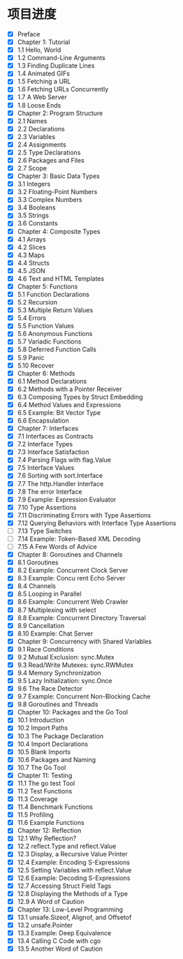 # 项目进度

- [x] Preface
- [x] Chapter 1: Tutorial
 - [x] 1.1 Hello, World
 - [x] 1.2 Command-Line Arguments
 - [x] 1.3 Finding Duplicate Lines
 - [x] 1.4 Animated GIFs
 - [x] 1.5 Fetching a URL
 - [x] 1.6 Fetching URLs Concurrently
 - [x] 1.7 A Web Server
 - [x] 1.8 Loose Ends
- [x] Chapter 2: Program Structure
 - [x] 2.1 Names
 - [x] 2.2 Declarations
 - [x] 2.3 Variables
 - [x] 2.4 Assignments
 - [x] 2.5 Type Declarations
 - [x] 2.6 Packages and Files
 - [x] 2.7 Scope
- [x] Chapter 3: Basic Data Types
 - [x] 3.1 Integers
 - [x] 3.2 Floating-Point Numbers
 - [x] 3.3 Complex Numbers
 - [x] 3.4 Booleans
 - [x] 3.5 Strings
 - [x] 3.6 Constants
- [x] Chapter 4: Composite Types
 - [x] 4.1 Arrays
 - [x] 4.2 Slices
 - [x] 4.3 Maps
 - [x] 4.4 Structs
 - [x] 4.5 JSON
 - [x] 4.6 Text and HTML Templates
- [x] Chapter 5: Functions
 - [x] 5.1 Function Declarations
 - [x] 5.2 Recursion
 - [x] 5.3 Multiple Return Values
 - [x] 5.4 Errors
 - [x] 5.5 Function Values
 - [x] 5.6 Anonymous Functions
 - [x] 5.7 Variadic Functions
 - [x] 5.8 Deferred Function Calls
 - [x] 5.9 Panic
 - [x] 5.10 Recover
- [x] Chapter 6: Methods
 - [x] 6.1 Method Declarations
 - [x] 6.2 Methods with a Pointer Receiver
 - [x] 6.3 Composing Types by Struct Embedding
 - [x] 6.4 Method Values and Expressions
 - [x] 6.5 Example: Bit Vector Type
 - [x] 6.6 Encapsulation
- [x] Chapter 7: Interfaces
 - [x] 7.1 Interfaces as Contracts
 - [x] 7.2 Interface Types
 - [x] 7.3 Interface Satisfaction
 - [x] 7.4 Parsing Flags with flag.Value
 - [x] 7.5 Interface Values
 - [x] 7.6 Sorting with sort.Interface
 - [x] 7.7 The http.Handler Interface
 - [x] 7.8 The error Interface
 - [x] 7.9 Example: Expression Evaluator
 - [x] 7.10 Type Assertions
 - [x] 7.11 Discriminating Errors with Type Assertions
 - [x] 7.12 Querying Behaviors with Interface Type Assertions
 - [ ] 7.13 Type Switches
 - [ ] 7.14 Example: Token-Based XML Decoding
 - [ ] 7.15 A Few Words of Advice
- [x] Chapter 8: Goroutines and Channels
 - [x] 8.1 Goroutines
 - [x] 8.2 Example: Concurrent Clock Server
 - [x] 8.3 Example: Concu rent Echo Server
 - [x] 8.4 Channels
 - [x] 8.5 Looping in Parallel
 - [x] 8.6 Example: Concurrent Web Crawler
 - [x] 8.7 Multiplexing with select
 - [x] 8.8 Example: Concurrent Directory Traversal
 - [x] 8.9 Cancellation
 - [x] 8.10 Example: Chat Server
- [x] Chapter 9: Concurrency with Shared Variables
 - [x] 9.1 Race Conditions
 - [x] 9.2 Mutual Exclusion: sync.Mutex
 - [x] 9.3 Read/Write Mutexes: sync.RWMutex
 - [x] 9.4 Memory Synchronization
 - [x] 9.5 Lazy Initialization: sync.Once
 - [x] 9.6 The Race Detector
 - [x] 9.7 Example: Concurrent Non-Blocking Cache
 - [x] 9.8 Goroutines and Threads
- [x] Chapter 10: Packages and the Go Tool
 - [x] 10.1 Introduction
 - [x] 10.2 Import Paths
 - [x] 10.3 The Package Declaration
 - [x] 10.4 Import Declarations
 - [x] 10.5 Blank Imports
 - [x] 10.6 Packages and Naming
 - [x] 10.7 The Go Tool
- [x] Chapter 11: Testing
 - [x] 11.1 The go test Tool
 - [x] 11.2 Test Functions
 - [x] 11.3 Coverage
 - [x] 11.4 Benchmark Functions
 - [x] 11.5 Profiling
 - [x] 11.6 Example Functions
- [x] Chapter 12: Reflection
 - [x] 12.1 Why Reflection?
 - [x] 12.2 reflect.Type and reflect.Value
 - [x] 12.3 Display, a Recursive Value Printer
 - [x] 12.4 Example: Encoding S-Expressions
 - [x] 12.5 Setting Variables with reflect.Value
 - [x] 12.6 Example: Decoding S-Expressions
 - [x] 12.7 Accessing Struct Field Tags
 - [x] 12.8 Displaying the Methods of a Type
 - [x] 12.9 A Word of Caution
- [x] Chapter 13: Low-Level Programming
 - [x] 13.1 unsafe.Sizeof, Alignof, and Offsetof
 - [x] 13.2 unsafe.Pointer
 - [x] 13.3 Example: Deep Equivalence
 - [x] 13.4 Calling C Code with cgo
 - [x] 13.5 Another Word of Caution
